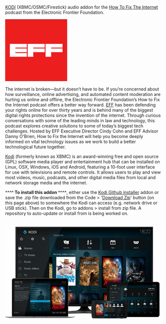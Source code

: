 <a href="https://kodi.tv">KODI<a> (XBMC/OSMC/Firestick) audio addon for the <a href="https://feeds.eff.org/howtofixtheinternet">How To Fix The Internet</a> podcast from the Electronic Frontier Foundation.<br>

<img src="https://github.com/leopheard/howtofixtheinternet/blob/master/resources/media/icon.jpg?raw=true" width="200" height="200" alt="How To Fix The Internet"><br>

The internet is broken—but it doesn’t have to be. If you’re concerned about how surveillance, online advertising, and automated content moderation are hurting us online and offline, the Electronic Frontier Foundation’s How to Fix the Internet podcast offers a better way forward. <a href="https://www.eff.org">EFF</a> has been defending your rights online for over thirty years and is behind many of the biggest digital rights protections since the invention of the internet. Through curious conversations with some of the leading minds in law and technology, this podcast explores creative solutions to some of today’s biggest tech challenges. Hosted by EFF Executive Director Cindy Cohn and EFF Advisor Danny O’Brien, How to Fix the Internet will help you become deeply informed on vital technology issues as we work to build a better technological future together.<br>

<a href="https://www.kodi.tv">Kodi</a> (formerly known as XBMC) is an award-winning free and open source (GPL) software media player and entertainment hub that can be installed on Linux, OSX, Windows, iOS and Android, featuring a 10-foot user interface for use with televisions and remote controls. It allows users to play and view most videos, music, podcasts, and other digital media files from local and network storage media and the internet.<br>

<b>^^^^ To install this addon ^^^^</b>, either use the <a href="https://www.tvaddons.co/github-browser-kodi/">Kodi Github installer</a> addon or save the .zip file downloaded from the Code > '<a href="https://github.com/leopheard/howtofixtheinternet/archive/refs/heads/master.zip">Download Zip</a>' button (on this page above) to somewhere the Kodi can access (e.g. network drive or USB stick). Then on the Kodi, go to addons > install from zip file. A repository to auto-update or install from is being worked on.<br>

<br><a href="https://www.kodi.tv"><img src="https://github.com/leopheard/Audio-Podcasts/blob/master/resources/media/about--devices.jpg?raw=true">
